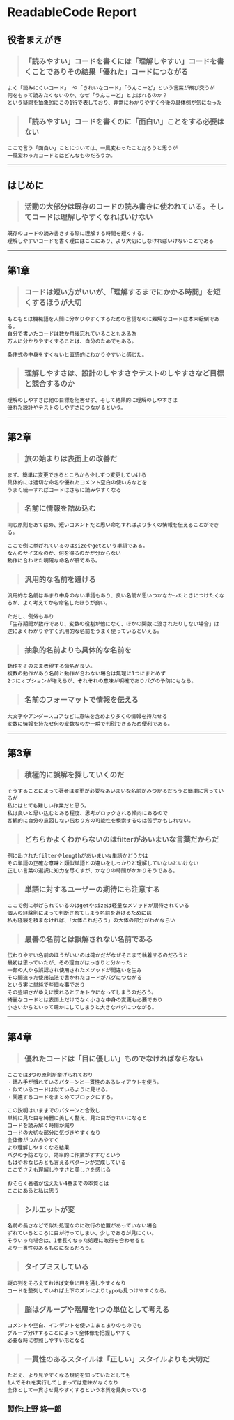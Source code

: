 ﻿# ReadableCode Report

## 役者まえがき

>### 「読みやすい」コードを書くには「理解しやすい」コードを書くことでありその結果「優れた」コードにつながる  

    よく「読みにくいコード」 や「きれいなコード」「うんこーど」という言葉が飛び交うが  
    何をもって読みたくないのか、なぜ「うんこーど」とよばれるのか？  
    という疑問を抽象的にこの1行で表しており、非常にわかりやすく今後の具体例が気になった

> ### 「読みやすい」コードを書くのに「面白い」ことをする必要はない

    ここで言う「面白い」ことについては、一風変わったことだろうと思うが  
    一風変わったコードとはどんなものだろうか。

---

## はじめに

>### 活動の大部分は既存のコードの読み書きに使われている。そしてコードは理解しやすくなればいけない

    既存のコードの読み書きする際に理解する時間を短くする。  
    理解しやすいコードを書く理由はここにあり、より大切にしなければいけないことである
---

## 第1章

>### コードは短い方がいいが、「理解するまでにかかる時間」を短くするほうが大切

    もともとは機械語を人間に分かりやすくするための言語なのに難解なコードは本末転倒である。  
    自分で書いたコードは数か月後忘れていることもある為  
    万人に分かりやすくすることは、自分のためでもある。

    条件式の中身をすくないと直感的にわかりやすいと感じた。

>### 理解しやすさは、設計のしやすさやテストのしやすさなど目標と競合するのか

    理解のしやすさは他の目標を阻害せず、そして結果的に理解のしやすさは  
    優れた設計やテストのしやすさにつながるという。
---

## 第2章

>### 旅の始まりは表面上の改善だ

    まず、簡単に変更できるところから少しずつ変更していける
    具体的には適切な命名や優れたコメント空白の使い方などを  
    うまく統一すればコードはさらに読みやすくなる

>### 名前に情報を詰め込む

    同じ原則をあてはめ、短いコメントだと思い命名すればより多くの情報を伝えることができる。

    ここで例に挙げれているのはsizeやgetという単語である。
    なんのサイズなのか、何を得るのかが分からない
    動作に合わせた明確な命名が肝である。

>### 汎用的な名前を避ける

    汎用的な名前はあまり中身のない単語もあり、良い名前が思いつかなかったときにつけたくなるが、よく考えてから命名したほうが良い。

    ただし、例外もあり
    「生存期間が数行であり、変数の役割が他になく、ほかの関数に渡されたりしない場合」は
    逆によくわかりやすく汎用的な名前をうまく使っているといえる。

>### 抽象的名前よりも具体的な名前を

    動作をそのまま表現する命名が良い。  
    複数の動作があり名前と動作が合わない場合は無理に1つにまとめず  
    2つにオプションが増えるが、ぞれぞれの意味が明確でありバグの予防にもなる。

>### 名前のフォーマットで情報を伝える

    大文字やアンダースコアなどに意味を含めより多くの情報を持たせる    
    変数に情報を持たせ何の変数なのか一瞬で判別できるため便利である。

---

## 第3章

>### 積極的に誤解を探していくのだ

    そうすることによって著者は変更が必要なあいまいな名前がみつかるだろうと簡単に言っているが  
    私にはとても難しい作業だと思う。  
    私は良いと思い込むとある程度、思考がロックされる傾向にあるので  
    客観的に自分の意図しない伝わり方の可能性を模索するのは苦手かもしれない。

>### どちらかよくわからないのはfilterがあいまいな言葉だからだ

    例に出されたfilterやlengthがあいまいな単語かどうかは  
    その単語の正確な意味と類似単語との違いをしっかりと理解していないといけない  
    正しい言葉の選択に知力を尽くすが、かなりの時間がかかりそうである。

>### 単語に対するユーザーの期待にも注意する
  
    ここで例に挙げられているのはgetやsizeは軽量なメソッドが期待されている 
    個人の経験則によって判断されてしまう名前を避けるためには    
    私も経験を積まなければ、「大体これだろう」の大体の部分がわかならい

>### 最善の名前とは誤解されない名前である

    伝わりやすい名前のほうがいいのは確かだがなぜそこまで執着するのだろうと  
    最初は思っていたが、その理由がはっきりと分かった
    一部の人から誤認され使用されたメソッドが間違いを生み
    その間違った使用法法で書かれたコードがバグにつながる    
    という実に単純で些細な事であり
    その些細さがゆえに慣れるとテキトウになってしまうのだろう。
    綺麗なコードとは表面上だけでなく小さな中身の変更も必要であり    
    小さいからといって疎かにしてしまうと大きなバグにつながる。

---

## 第4章

>### 優れたコードは「目に優しい」ものでなければならない

    ここでは3つの原則が挙げられており
    ・読み手が慣れているパターンと一貫性のあるレイアウトを使う。
    ・似ているコードは似ているように見せる。
    ・関連するコードをまとめてブロックにする。

    この説明はいままでのパターンと合致し
    単純に見た目を綺麗に美しく整え、見た目がきれいになると
    コードを読み解く時間が減り
    コードの大切な部分に気づきやすくなり
    全体像がつかみやすく
    より理解しやすくなる結果
    バグの予防となり、効率的に作業がすすむという
    もはやおなじみとも言えるパターンが完成している
    ここでさえも理解しやすさと美しさを感じる

    おそらく著者が伝えたい4章までの本質とは
    ここにあると私は思う

>### シルエットが変

    名前の長さなどで似た処理なのに改行の位置があっていない場合
    ずれているところに目が行ってしまい、少しであるが見にくい。
    そういった場合は、1番長くなった処理に改行を合わせると
    より一貫性のあるものになるだろう。

>### タイプミスしている

    縦の列をそろえておけば文章に目を通しやすくなり
    コードを整列していれば上下のズレによりtypoも見つけやすくなる。

>### 脳はグループや階層を1つの単位として考える  

    コメントや空白、インデントを使い１まとまりのものでも
    グループ分けすることによって全体像を把握しやすく
    必要な時に参照しやすい形となる

>### 一貫性のあるスタイルは「正しい」スタイルよりも大切だ

    たとえ、より見やすくなる規約を知っていたとしても
    1人でそれを実行してしまっては意味がなくなり
    全体として一貫させ見やすくするという本質を見失っている

### 製作:上野 悠一郎
